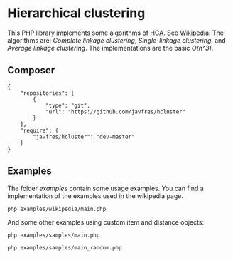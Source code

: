
# Hierarchical clustering

This PHP library implements some algorithms of HCA.
See [Wikipedia](https://en.wikipedia.org/wiki/Hierarchical_clustering).
The algorithms are: *Complete linkage clustering*,
*Single-linkage clustering*, and *Average linkage clustering*.
The implementations are the basic *O(n^3)*.

## Composer

```
{
    "repositories": [
        {
            "type": "git",
            "url": "https://github.com/javfres/hcluster"
        }
    ],
    "require": {
        "javfres/hcluster": "dev-master"
    }
}
```


## Examples

The folder *examples* contain some usage examples.
You can find a implementation of the examples used
in the wikipedia page.

`php examples/wikipedia/main.php`

And some other examples using custom item and distance objects:

`php examples/samples/main.php`

`php examples/samples/main_random.php`
